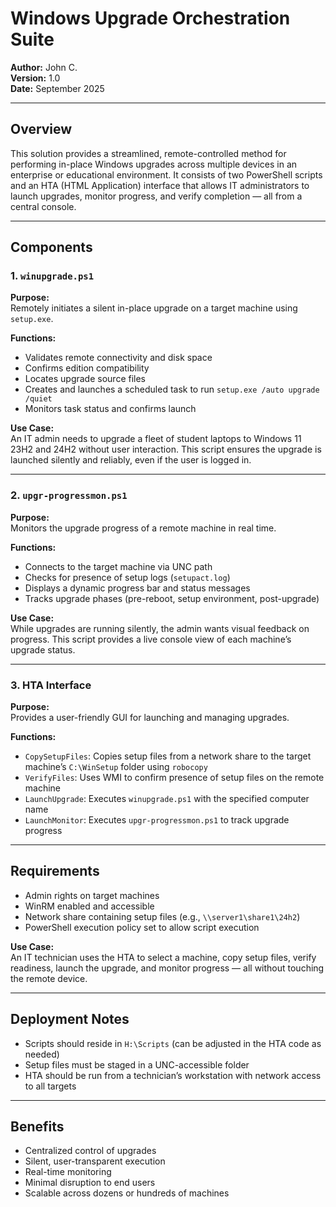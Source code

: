 # Windows Upgrade Orchestration Suite

**Author:** John C.  
**Version:** 1.0  
**Date:** September 2025  

---

## Overview

This solution provides a streamlined, remote-controlled method for performing in-place Windows upgrades across multiple devices in an enterprise or educational environment. It consists of two PowerShell scripts and an HTA (HTML Application) interface that allows IT administrators to launch upgrades, monitor progress, and verify completion — all from a central console.

---

## Components

### 1. `winupgrade.ps1`

**Purpose:**  
Remotely initiates a silent in-place upgrade on a target machine using `setup.exe`.

**Functions:**
- Validates remote connectivity and disk space
- Confirms edition compatibility
- Locates upgrade source files
- Creates and launches a scheduled task to run `setup.exe /auto upgrade /quiet`
- Monitors task status and confirms launch

**Use Case:**  
An IT admin needs to upgrade a fleet of student laptops to Windows 11 23H2 and 24H2 without user interaction. This script ensures the upgrade is launched silently and reliably, even if the user is logged in.

---

### 2. `upgr-progressmon.ps1`

**Purpose:**  
Monitors the upgrade progress of a remote machine in real time.

**Functions:**
- Connects to the target machine via UNC path
- Checks for presence of setup logs (`setupact.log`)
- Displays a dynamic progress bar and status messages
- Tracks upgrade phases (pre-reboot, setup environment, post-upgrade)

**Use Case:**  
While upgrades are running silently, the admin wants visual feedback on progress. This script provides a live console view of each machine’s upgrade status.

---

### 3. HTA Interface

**Purpose:**  
Provides a user-friendly GUI for launching and managing upgrades.

**Functions:**
- `CopySetupFiles`: Copies setup files from a network share to the target machine’s `C:\WinSetup` folder using `robocopy`
- `VerifyFiles`: Uses WMI to confirm presence of setup files on the remote machine
- `LaunchUpgrade`: Executes `winupgrade.ps1` with the specified computer name
- `LaunchMonitor`: Executes `upgr-progressmon.ps1` to track upgrade progress

---

## Requirements

- Admin rights on target machines  
- WinRM enabled and accessible  
- Network share containing setup files (e.g., `\\server1\share1\24h2`)  
- PowerShell execution policy set to allow script execution  

**Use Case:**  
An IT technician uses the HTA to select a machine, copy setup files, verify readiness, launch the upgrade, and monitor progress — all without touching the remote device.

---

## Deployment Notes

- Scripts should reside in `H:\Scripts` (can be adjusted in the HTA code as needed)  
- Setup files must be staged in a UNC-accessible folder  
- HTA should be run from a technician’s workstation with network access to all targets  

---

## Benefits

- Centralized control of upgrades  
- Silent, user-transparent execution  
- Real-time monitoring  
- Minimal disruption to end users  
- Scalable across dozens or hundreds of machines  
